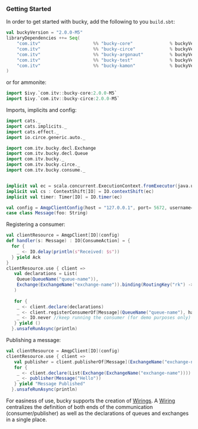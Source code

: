 ### Getting Started

In order to get started with bucky, add the following to you `build.sbt`:
 
```scala 
val buckyVersion = "2.0.0-M5"
libraryDependencies ++= Seq(
    "com.itv"                    %% "bucky-core"              % buckyVersion,
    "com.itv"                    %% "bucky-circe"             % buckyVersion,            //for circe based marshallers/unmarshallers
    "com.itv"                    %% "bucky-argonaut"          % buckyVersion,            //for argonaut based marhsallers/unmarshallers
    "com.itv"                    %% "bucky-test"              % buckyVersion % "test,it" //optional
    "com.itv"                    %% "bucky-kamon"             % buckyVersion,            //optional
)
```

or for ammonite:
```scala
import $ivy.`com.itv::bucky-core:2.0.0-M5` 
import $ivy.`com.itv::bucky-circe:2.0.0-M5`
```

Imports, implicits and config:
```scala 
import cats._
import cats.implicits._
import cats.effect._
import io.circe.generic.auto._

import com.itv.bucky.decl.Exchange
import com.itv.bucky.decl.Queue
import com.itv.bucky._
import com.itv.bucky.circe._
import com.itv.bucky.consume._


implicit val ec = scala.concurrent.ExecutionContext.fromExecutor(java.util.concurrent.Executors.newFixedThreadPool(10))
implicit val cs : ContextShift[IO] = IO.contextShift(ec)
implicit val timer: Timer[IO] = IO.timer(ec)

val config = AmqpClientConfig(host = "127.0.0.1", port= 5672, username="guest", password="guest")
case class Message(foo: String)

```
Registering a consumer:
```scala
val clientResource = AmqpClient[IO](config)
def handler(s: Message) : IO[ConsumeAction] = {
  for {
    _ <- IO.delay(println(s"Received: $s"))
  } yield Ack
}
clientResource.use { client =>
   val declarations = List(
    Queue(QueueName("queue-name")),
    Exchange(ExchangeName("exchange-name")).binding(RoutingKey("rk") -> QueueName("queue-name"))
   )
   
   for {
    _ <- client.declare(declarations)
    _ <- client.registerConsumerOf[Message](QueueName("queue-name"), handler)
    _ <- IO.never //keep running the consumer (for demo purposes only)
   } yield ()
  }.unsafeRunAsync(println)
```

Publishing a message:
```scala
val clientResource = AmqpClient[IO](config)
clientResource.use { client =>
   val publisher = client.publisherOf[Message](ExchangeName("exchange-name"), RoutingKey("rk"))
   for {
    _ <- client.declare(List(Exchange(ExchangeName("exchange-name"))))
    _ <- publisher(Message("Hello"))
   } yield "Message Published"
  }.unsafeRunAsync(println)
```

For easiness of use, bucky supports the creation of [Wirings](./wiring). A [Wiring](./wiring) centralizes the definition
of both ends of the communication (consumer/publisher) as well as the declarations of queues and exchanges
in a single place. 
